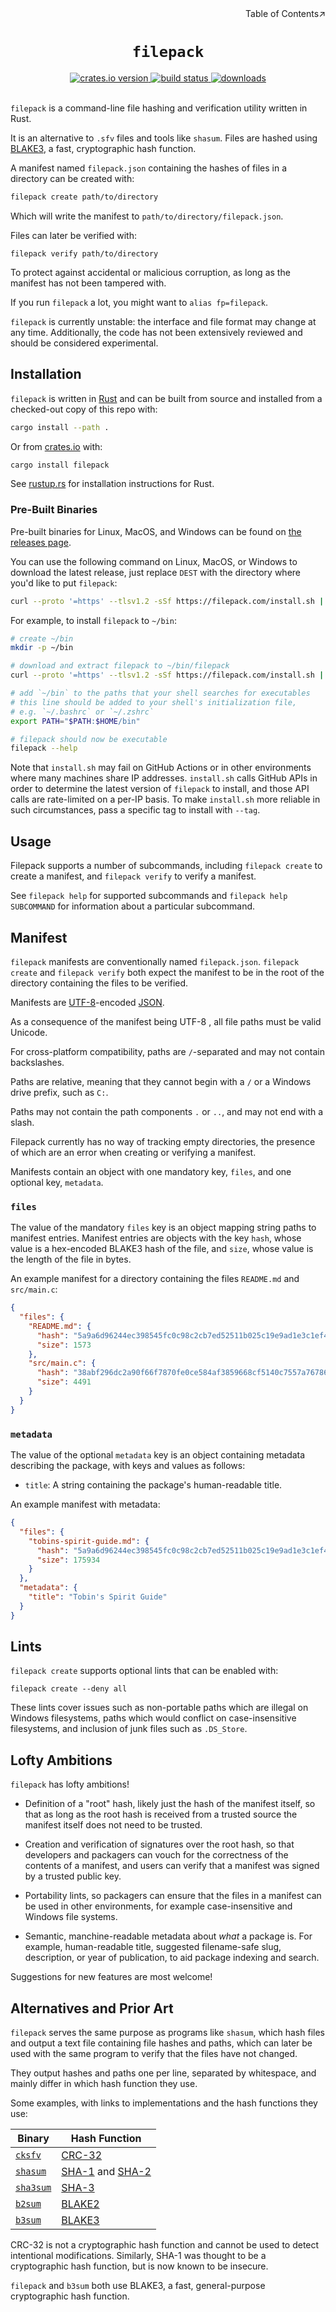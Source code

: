 <div align=right>Table of Contents↗️</div>

<h1 align=center><code>filepack</code></h1>

<div align=center>
  <a href=https://crates.io/crates/filepack>
    <img src=https://img.shields.io/crates/v/filepack.svg alt="crates.io version">
  </a>
  <a href=https://github.com/casey/filepack/actions>
    <img src=https://github.com/casey/filepack/actions/workflows/ci.yaml/badge.svg alt="build status">
  </a>
  <a href=https://github.com/casey/filepack/releases>
    <img src=https://img.shields.io/github/downloads/casey/filepack/total.svg alt=downloads>
  </a>
</div>

<br>

`filepack` is a command-line file hashing and verification utility written in
Rust.

It is an alternative to `.sfv` files and tools like `shasum`. Files are hashed
using [BLAKE3](https://github.com/BLAKE3-team/BLAKE3/), a fast, cryptographic
hash function.

A manifest named `filepack.json` containing the hashes of files in a directory
can be created with:

```sh
filepack create path/to/directory
```

Which will write the manifest to `path/to/directory/filepack.json`.

Files can later be verified with:

```
filepack verify path/to/directory
```

To protect against accidental or malicious corruption, as long as the manifest
has not been tampered with.

If you run `filepack` a lot, you might want to `alias fp=filepack`.

`filepack` is currently unstable: the interface and file format may change at
any time. Additionally, the code has not been extensively reviewed and should
be considered experimental.

Installation
------------

`filepack` is written in [Rust](https://www.rust-lang.org/) and can be built
from source and installed from a checked-out copy of this repo with:

```sh
cargo install --path .
```

Or from [crates.io](https://crates.io/crates/filepack) with:

```sh
cargo install filepack
```

See [rustup.rs](https://rustup.rs/) for installation instructions for Rust.

### Pre-Built Binaries

Pre-built binaries for Linux, MacOS, and Windows can be found on
[the releases page](https://github.com/casey/filepack/releases).

You can use the following command on Linux, MacOS, or Windows to download the
latest release, just replace `DEST` with the directory where you'd like to put
`filepack`:

```sh
curl --proto '=https' --tlsv1.2 -sSf https://filepack.com/install.sh | bash -s -- --to DEST
```

For example, to install `filepack` to `~/bin`:

```sh
# create ~/bin
mkdir -p ~/bin

# download and extract filepack to ~/bin/filepack
curl --proto '=https' --tlsv1.2 -sSf https://filepack.com/install.sh | bash -s -- --to ~/bin

# add `~/bin` to the paths that your shell searches for executables
# this line should be added to your shell's initialization file,
# e.g. `~/.bashrc` or `~/.zshrc`
export PATH="$PATH:$HOME/bin"

# filepack should now be executable
filepack --help
```

Note that `install.sh` may fail on GitHub Actions or in other environments
where many machines share IP addresses. `install.sh` calls GitHub APIs in order
to determine the latest version of `filepack` to install, and those API calls
are rate-limited on a per-IP basis. To make `install.sh` more reliable in such
circumstances, pass a specific tag to install with `--tag`.

Usage
-----

Filepack supports a number of subcommands, including `filepack create` to
create a manifest, and `filepack verify` to verify a manifest.

See `filepack help` for supported subcommands and `filepack help SUBCOMMAND`
for information about a particular subcommand.

Manifest
--------

`filepack` manifests are conventionally named `filepack.json`. `filepack
create` and `filepack verify` both expect the manifest to be in the root of the
directory containing the files to be verified.

Manifests are [UTF-8](https://en.wikipedia.org/wiki/UTF-8)-encoded
[JSON](https://www.json.org/json-en.html).

As a consequence of the manifest being UTF-8 , all file paths must be
valid Unicode.

For cross-platform compatibility, paths are `/`-separated and may not contain
backslashes.

Paths are relative, meaning that they cannot begin with a `/` or a Windows
drive prefix, such as `C:`.

Paths may not contain the path components `.` or `..`, and may not end with a
slash.

Filepack currently has no way of tracking empty directories, the presence of
which are an error when creating or verifying a manifest.

Manifests contain an object with one mandatory key, `files`, and one optional
key, `metadata`.

### `files`

The value of the mandatory `files` key is an object mapping string paths to
manifest entries. Manifest entries are objects with the key `hash`, whose value
is a hex-encoded BLAKE3 hash of the file, and `size`, whose value is the length
of the file in bytes.

An example manifest for a directory containing the files `README.md` and
`src/main.c`:

```json
{
  "files": {
    "README.md": {
      "hash": "5a9a6d96244ec398545fc0c98c2cb7ed52511b025c19e9ad1e3c1ef4ac8575ad",
      "size": 1573
    },
    "src/main.c": {
      "hash": "38abf296dc2a90f66f7870fe0ce584af3859668cf5140c7557a76786189dcf0f",
      "size": 4491
    }
  }
}
```

### `metadata`

The value of the optional `metadata` key is an object containing metadata
describing the package, with keys and values as follows:

- `title`: A string containing the package's human-readable title.

An example manifest with metadata:

```json
{
  "files": {
    "tobins-spirit-guide.md": {
      "hash": "5a9a6d96244ec398545fc0c98c2cb7ed52511b025c19e9ad1e3c1ef4ac8575ad",
      "size": 175934
    }
  },
  "metadata": {
    "title": "Tobin's Spirit Guide"
  }
}
```

Lints
-----

`filepack create` supports optional lints that can be enabled with:

```
filepack create --deny all
```

These lints cover issues such as non-portable paths which are illegal on
Windows filesystems, paths which would conflict on case-insensitive
filesystems, and inclusion of junk files such as `.DS_Store`.

Lofty Ambitions
---------------

`filepack` has lofty ambitions!

- Definition of a "root" hash, likely just the hash of the manifest itself, so
  that as long as the root hash is received from a trusted source the manifest
  itself does not need to be trusted.

- Creation and verification of signatures over the root hash, so that
  developers and packagers can vouch for the correctness of the contents of a
  manifest, and users can verify that a manifest was signed by a trusted public
  key.

- Portability lints, so packagers can ensure that the files in a manifest can
  be used in other environments, for example case-insensitive and Windows file
  systems.

- Semantic, manchine-readable metadata about *what* a package is. For example,
  human-readable title, suggested filename-safe slug, description, or year of
  publication, to aid package indexing and search.

Suggestions for new features are most welcome!

Alternatives and Prior Art
--------------------------

`filepack` serves the same purpose as programs like `shasum`, which hash files
and output a text file containing file hashes and paths, which can later be
used with the same program to verify that the files have not changed.

They output hashes and paths one per line, separated by whitespace, and mainly
differ in which hash function they use.

Some examples, with links to implementations and the hash functions they use:

| Binary | Hash Function |
|---|---|
| [`cksfv`](https://zakalwe.fi/~shd/foss/cksfv/) | [CRC-32](https://en.wikipedia.org/wiki/Cyclic_redundancy_check) |
| [`shasum`](https://metacpan.org/pod/Digest::SHA) | [SHA-1](https://en.wikipedia.org/wiki/SHA-1) and [SHA-2](https://en.wikipedia.org/wiki/SHA-2) |
| [`sha3sum`](https://codeberg.org/maandree/sha3sum) | [SHA-3](https://en.wikipedia.org/wiki/SHA-3) |
| [`b2sum`](https://github.com/BLAKE2/BLAKE2) | [BLAKE2](https://en.wikipedia.org/wiki/BLAKE_(hash_function)#BLAKE2) |
| [`b3sum`](https://github.com/BLAKE3-team/BLAKE3) | [BLAKE3](https://en.wikipedia.org/wiki/BLAKE_(hash_function)#BLAKE3) |

CRC-32 is not a cryptographic hash function and cannot be used to detect
intentional modifications. Similarly, SHA-1 was thought to be a cryptographic
hash function, but is now known to be insecure.

`filepack` and `b3sum` both use BLAKE3, a fast, general-purpose cryptographic
hash function.
